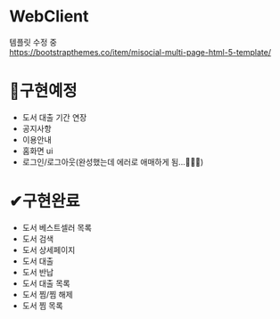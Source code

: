 # WebClient
템플릿 수정 중<br>
https://bootstrapthemes.co/item/misocial-multi-page-html-5-template/

# 🥕구현예정
- 도서 대출 기간 연장
- 공지사항
- 이용안내
- 홈화면 ui
- 로그인/로그아웃(완성했는데 에러로 애매하게 됨...🥕🥕🥕)

# ✔구현완료
- 도서 베스트셀러 목록
- 도서 검색
- 도서 상세페이지
- 도서 대출
- 도서 반납
- 도서 대출 목록
- 도서 찜/찜 해제
- 도서 찜 목록
